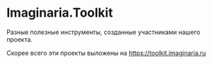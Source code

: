 # Imaginaria.Toolkit

Разные полезные инструменты, созданные участниками нашего проекта.

Скорее всего эти проекты выложены на https://toolkit.imaginaria.ru
